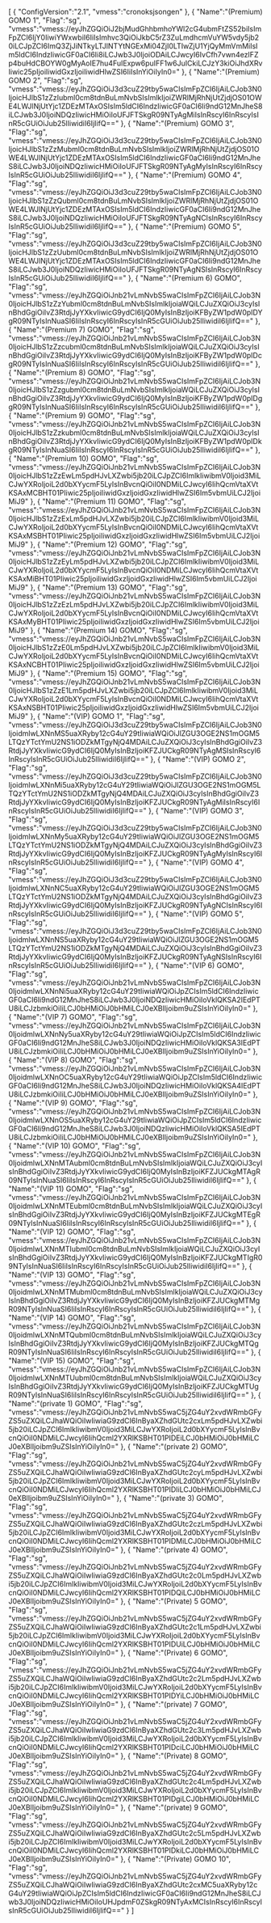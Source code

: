 [
   {
      "ConfigVersion":"2.1",
      "vmess":"cronoksjsongen"
   },
   {
      "Name":"(Premium) GOMO 1",
      "Flag":"sg",
      "vmess":"vmess://eyJhZGQiOiJ2bjMudGhhbmhoYWl2cG4ubmFtZS52biIsImFpZCI6IjY0IiwiYWxwbiI6IiIsImhvc3QiOiJkbC5rZ3ZuLmdhcmVuYW5vdy5jb20iLCJpZCI6ImQ3ZjJiNTkyLTJlNTYtNGExMi04ZjI0LTIwZjU1YjQyMmVmMiIsIm5ldCI6IndzIiwicGF0aCI6Ii8iLCJwb3J0IjoiODAiLCJwcyI6IvCfh7vwn4ezIFZp4buHdCBOYW0gMyAoIE7hu4FuIExpw6puIFF1w6JuICkiLCJzY3kiOiJhdXRvIiwic25pIjoiIiwidGxzIjoiIiwidHlwZSI6IiIsInYiOiIyIn0="
   },
   {
      "Name":"(Premium) GOMO 2",
      "Flag":"sg",
      "vmess":"vmess:\/\/eyJhZGQiOiJ3d3cuZ29tby5waCIsImFpZCI6IjAiLCJob3N0IjoicHJlbS1zZzIubml0cm8tdnBuLmNvbSIsImlkIjoiZWRlMjRhNjUtZjdjOS01OWE4LWJlNjUtYjc1ZDEzMTAxOSIsIm5ldCI6IndzIiwicGF0aCI6Ii9ndG12MnJheS8iLCJwb3J0IjoiNDQzIiwicHMiOiIoUFJFTSkgR09NTyAgMiIsInRscyI6InRscyIsInR5cGUiOiJub25lIiwidiI6IjIifQ=="
   },
   {
      "Name":"(Premium) GOMO 3",
      "Flag":"sg",
      "vmess":"vmess:\/\/eyJhZGQiOiJ3d3cuZ29tby5waCIsImFpZCI6IjAiLCJob3N0IjoicHJlbS1zZzMubml0cm8tdnBuLmNvbSIsImlkIjoiZWRlMjRhNjUtZjdjOS01OWE4LWJlNjUtYjc1ZDEzMTAxOSIsIm5ldCI6IndzIiwicGF0aCI6Ii9ndG12MnJheS8iLCJwb3J0IjoiNDQzIiwicHMiOiIoUFJFTSkgR09NTyAgMyIsInRscyI6InRscyIsInR5cGUiOiJub25lIiwidiI6IjIifQ=="
   },
   {
      "Name":"(Premium) GOMO 4",
      "Flag":"sg",
      "vmess":"vmess:\/\/eyJhZGQiOiJ3d3cuZ29tby5waCIsImFpZCI6IjAiLCJob3N0IjoicHJlbS1zZzQubml0cm8tdnBuLmNvbSIsImlkIjoiZWRlMjRhNjUtZjdjOS01OWE4LWJlNjUtYjc1ZDEzMTAxOSIsIm5ldCI6IndzIiwicGF0aCI6Ii9ndG12MnJheS8iLCJwb3J0IjoiNDQzIiwicHMiOiIoUFJFTSkgR09NTyAgNCIsInRscyI6InRscyIsInR5cGUiOiJub25lIiwidiI6IjIifQ=="
   },
   {
      "Name":"(Premium) GOMO 5",
      "Flag":"sg",
      "vmess":"vmess:\/\/eyJhZGQiOiJ3d3cuZ29tby5waCIsImFpZCI6IjAiLCJob3N0IjoicHJlbS1zZzUubml0cm8tdnBuLmNvbSIsImlkIjoiZWRlMjRhNjUtZjdjOS01OWE4LWJlNjUtYjc1ZDEzMTAxOSIsIm5ldCI6IndzIiwicGF0aCI6Ii9ndG12MnJheS8iLCJwb3J0IjoiNDQzIiwicHMiOiIoUFJFTSkgR09NTyAgNSIsInRscyI6InRscyIsInR5cGUiOiJub25lIiwidiI6IjIifQ=="
   },
   {
      "Name":"(Premium 6) GOMO",
      "Flag":"sg",
      "vmess":"vmess:\/\/eyJhZGQiOiJnb21vLmNvbS5waCIsImFpZCI6IjAiLCJob3N0IjoicHJlbS1zZzYubml0cm8tdnBuLmNvbSIsImlkIjoiaWQiLCJuZXQiOiJ3cyIsInBhdGgiOiIvZ3RtdjJyYXkvIiwicG9ydCI6IjQ0MyIsInBzIjoiKFByZW1pdW0pIDYgR09NTyIsInNuaSI6IiIsInRscyI6InRscyIsInR5cGUiOiJub25lIiwidiI6IjIifQ=="
   },
   {
      "Name":"(Premium 7) GOMO",
      "Flag":"sg",
      "vmess":"vmess:\/\/eyJhZGQiOiJnb21vLmNvbS5waCIsImFpZCI6IjAiLCJob3N0IjoicHJlbS1zZzcubml0cm8tdnBuLmNvbSIsImlkIjoiaWQiLCJuZXQiOiJ3cyIsInBhdGgiOiIvZ3RtdjJyYXkvIiwicG9ydCI6IjQ0MyIsInBzIjoiKFByZW1pdW0pIDcgR09NTyIsInNuaSI6IiIsInRscyI6InRscyIsInR5cGUiOiJub25lIiwidiI6IjIifQ=="
   },
   {
      "Name":"(Premium 8) GOMO",
      "Flag":"sg",
      "vmess":"vmess:\/\/eyJhZGQiOiJnb21vLmNvbS5waCIsImFpZCI6IjAiLCJob3N0IjoicHJlbS1zZzgubml0cm8tdnBuLmNvbSIsImlkIjoiaWQiLCJuZXQiOiJ3cyIsInBhdGgiOiIvZ3RtdjJyYXkvIiwicG9ydCI6IjQ0MyIsInBzIjoiKFByZW1pdW0pIDggR09NTyIsInNuaSI6IiIsInRscyI6InRscyIsInR5cGUiOiJub25lIiwidiI6IjIifQ=="
   },
   {
      "Name":"(Premium 9) GOMO",
      "Flag":"sg",
      "vmess":"vmess:\/\/eyJhZGQiOiJnb21vLmNvbS5waCIsImFpZCI6IjAiLCJob3N0IjoicHJlbS1zZzkubml0cm8tdnBuLmNvbSIsImlkIjoiaWQiLCJuZXQiOiJ3cyIsInBhdGgiOiIvZ3RtdjJyYXkvIiwicG9ydCI6IjQ0MyIsInBzIjoiKFByZW1pdW0pIDkgR09NTyIsInNuaSI6IiIsInRscyI6InRscyIsInR5cGUiOiJub25lIiwidiI6IjIifQ=="
   },
   {
      "Name":"(Premium 10) GOMO",
      "Flag":"sg",
      "vmess":"vmess:\/\/eyJhZGQiOiJnb21vLmNvbS5waCIsImFpZCI6IjAiLCJob3N0IjoicHJlbS1zZzEwLm5pdHJvLXZwbi5jb20iLCJpZCI6ImlkIiwibmV0Ijoid3MiLCJwYXRoIjoiL2d0bXYycmF5LyIsInBvcnQiOiI0NDMiLCJwcyI6IihQcmVtaXVtKSAxMCBHT01PIiwic25pIjoiIiwidGxzIjoidGxzIiwidHlwZSI6Im5vbmUiLCJ2IjoiMiJ9"
   },
   {
      "Name":"(Premium 11) GOMO",
      "Flag":"sg",
      "vmess":"vmess:\/\/eyJhZGQiOiJnb21vLmNvbS5waCIsImFpZCI6IjAiLCJob3N0IjoicHJlbS1zZzExLm5pdHJvLXZwbi5jb20iLCJpZCI6ImlkIiwibmV0Ijoid3MiLCJwYXRoIjoiL2d0bXYycmF5LyIsInBvcnQiOiI0NDMiLCJwcyI6IihQcmVtaXVtKSAxMSBHT01PIiwic25pIjoiIiwidGxzIjoidGxzIiwidHlwZSI6Im5vbmUiLCJ2IjoiMiJ9"
   },
   {
      "Name":"(Premium 12) GOMO",
      "Flag":"sg",
      "vmess":"vmess:\/\/eyJhZGQiOiJnb21vLmNvbS5waCIsImFpZCI6IjAiLCJob3N0IjoicHJlbS1zZzEyLm5pdHJvLXZwbi5jb20iLCJpZCI6ImlkIiwibmV0Ijoid3MiLCJwYXRoIjoiL2d0bXYycmF5LyIsInBvcnQiOiI0NDMiLCJwcyI6IihQcmVtaXVtKSAxMiBHT01PIiwic25pIjoiIiwidGxzIjoidGxzIiwidHlwZSI6Im5vbmUiLCJ2IjoiMiJ9"
   },
   {
      "Name":"(Premium 13) GOMO",
      "Flag":"sg",
      "vmess":"vmess:\/\/eyJhZGQiOiJnb21vLmNvbS5waCIsImFpZCI6IjAiLCJob3N0IjoicHJlbS1zZzEzLm5pdHJvLXZwbi5jb20iLCJpZCI6ImlkIiwibmV0Ijoid3MiLCJwYXRoIjoiL2d0bXYycmF5LyIsInBvcnQiOiI0NDMiLCJwcyI6IihQcmVtaXVtKSAxMyBHT01PIiwic25pIjoiIiwidGxzIjoidGxzIiwidHlwZSI6Im5vbmUiLCJ2IjoiMiJ9"
   },
   {
      "Name":"(Premium 14) GOMO",
      "Flag":"sg",
      "vmess":"vmess:\/\/eyJhZGQiOiJnb21vLmNvbS5waCIsImFpZCI6IjAiLCJob3N0IjoicHJlbS1zZzE0Lm5pdHJvLXZwbi5jb20iLCJpZCI6ImlkIiwibmV0Ijoid3MiLCJwYXRoIjoiL2d0bXYycmF5LyIsInBvcnQiOiI0NDMiLCJwcyI6IihQcmVtaXVtKSAxNCBHT01PIiwic25pIjoiIiwidGxzIjoidGxzIiwidHlwZSI6Im5vbmUiLCJ2IjoiMiJ9"
   },
   {
      "Name":"(Premium 15) GOMO",
      "Flag":"sg",
      "vmess":"vmess:\/\/eyJhZGQiOiJnb21vLmNvbS5waCIsImFpZCI6IjAiLCJob3N0IjoicHJlbS1zZzE1Lm5pdHJvLXZwbi5jb20iLCJpZCI6ImlkIiwibmV0Ijoid3MiLCJwYXRoIjoiL2d0bXYycmF5LyIsInBvcnQiOiI0NDMiLCJwcyI6IihQcmVtaXVtKSAxNSBHT01PIiwic25pIjoiIiwidGxzIjoidGxzIiwidHlwZSI6Im5vbmUiLCJ2IjoiMiJ9"
   },
   {
      "Name":"(VIP) GOMO 1",
      "Flag":"sg",
      "vmess":"vmess:\/\/eyJhZGQiOiJ3d3cuZ29tby5waCIsImFpZCI6IjAiLCJob3N0IjoidmlwLXNnMS5uaXRyby12cG4uY29tIiwiaWQiOiJlZGU3OGE2NS1mOGM5LTQzYTctYmU2NS1iODZkMTgyNjQ4MDAiLCJuZXQiOiJ3cyIsInBhdGgiOiIvZ3RtdjJyYXkvIiwicG9ydCI6IjQ0MyIsInBzIjoiKFZJUCkgR09NTyAgMSIsInRscyI6InRscyIsInR5cGUiOiJub25lIiwidiI6IjIifQ=="
   },
   {
      "Name":"(VIP) GOMO 2",
      "Flag":"sg",
      "vmess":"vmess:\/\/eyJhZGQiOiJ3d3cuZ29tby5waCIsImFpZCI6IjAiLCJob3N0IjoidmlwLXNnMi5uaXRyby12cG4uY29tIiwiaWQiOiJlZGU3OGE2NS1mOGM5LTQzYTctYmU2NS1iODZkMTgyNjQ4MDAiLCJuZXQiOiJ3cyIsInBhdGgiOiIvZ3RtdjJyYXkvIiwicG9ydCI6IjQ0MyIsInBzIjoiKFZJUCkgR09NTyAgMiIsInRscyI6InRscyIsInR5cGUiOiJub25lIiwidiI6IjIifQ=="
   },
   {
      "Name":"(VIP) GOMO 3",
      "Flag":"sg",
      "vmess":"vmess:\/\/eyJhZGQiOiJ3d3cuZ29tby5waCIsImFpZCI6IjAiLCJob3N0IjoidmlwLXNnMy5uaXRyby12cG4uY29tIiwiaWQiOiJlZGU3OGE2NS1mOGM5LTQzYTctYmU2NS1iODZkMTgyNjQ4MDAiLCJuZXQiOiJ3cyIsInBhdGgiOiIvZ3RtdjJyYXkvIiwicG9ydCI6IjQ0MyIsInBzIjoiKFZJUCkgR09NTyAgMyIsInRscyI6InRscyIsInR5cGUiOiJub25lIiwidiI6IjIifQ=="
   },
   {
      "Name":"(VIP) GOMO 4",
      "Flag":"sg",
      "vmess":"vmess:\/\/eyJhZGQiOiJ3d3cuZ29tby5waCIsImFpZCI6IjAiLCJob3N0IjoidmlwLXNnNC5uaXRyby12cG4uY29tIiwiaWQiOiJlZGU3OGE2NS1mOGM5LTQzYTctYmU2NS1iODZkMTgyNjQ4MDAiLCJuZXQiOiJ3cyIsInBhdGgiOiIvZ3RtdjJyYXkvIiwicG9ydCI6IjQ0MyIsInBzIjoiKFZJUCkgR09NTyAgNCIsInRscyI6InRscyIsInR5cGUiOiJub25lIiwidiI6IjIifQ=="
   },
   {
      "Name":"(VIP) GOMO 5",
      "Flag":"sg",
      "vmess":"vmess:\/\/eyJhZGQiOiJ3d3cuZ29tby5waCIsImFpZCI6IjAiLCJob3N0IjoidmlwLXNnNS5uaXRyby12cG4uY29tIiwiaWQiOiJlZGU3OGE2NS1mOGM5LTQzYTctYmU2NS1iODZkMTgyNjQ4MDAiLCJuZXQiOiJ3cyIsInBhdGgiOiIvZ3RtdjJyYXkvIiwicG9ydCI6IjQ0MyIsInBzIjoiKFZJUCkgR09NTyAgNSIsInRscyI6InRscyIsInR5cGUiOiJub25lIiwidiI6IjIifQ=="
   },
   {
      "Name":"(VIP 6) GOMO",
      "Flag":"sg",
      "vmess":"vmess:\/\/eyJhZGQiOiJnb21vLmNvbS5waCIsImFpZCI6IjAiLCJob3N0IjoidmlwLXNnNi5uaXRyby12cG4uY29tIiwiaWQiOiJpZCIsIm5ldCI6IndzIiwicGF0aCI6Ii9ndG12MnJheS8iLCJwb3J0IjoiNDQzIiwicHMiOiIoVklQKSA2IEdPTU8iLCJzbmkiOiIiLCJ0bHMiOiJ0bHMiLCJ0eXBlIjoibm9uZSIsInYiOiIyIn0="
   },
   {
      "Name":"(VIP 7) GOMO",
      "Flag":"sg",
      "vmess":"vmess:\/\/eyJhZGQiOiJnb21vLmNvbS5waCIsImFpZCI6IjAiLCJob3N0IjoidmlwLXNnNy5uaXRyby12cG4uY29tIiwiaWQiOiJpZCIsIm5ldCI6IndzIiwicGF0aCI6Ii9ndG12MnJheS8iLCJwb3J0IjoiNDQzIiwicHMiOiIoVklQKSA3IEdPTU8iLCJzbmkiOiIiLCJ0bHMiOiJ0bHMiLCJ0eXBlIjoibm9uZSIsInYiOiIyIn0="
   },
   {
      "Name":"(VIP 8) GOMO",
      "Flag":"sg",
      "vmess":"vmess:\/\/eyJhZGQiOiJnb21vLmNvbS5waCIsImFpZCI6IjAiLCJob3N0IjoidmlwLXNnOC5uaXRyby12cG4uY29tIiwiaWQiOiJpZCIsIm5ldCI6IndzIiwicGF0aCI6Ii9ndG12MnJheS8iLCJwb3J0IjoiNDQzIiwicHMiOiIoVklQKSA4IEdPTU8iLCJzbmkiOiIiLCJ0bHMiOiJ0bHMiLCJ0eXBlIjoibm9uZSIsInYiOiIyIn0="
   },
   {
      "Name":"(VIP 9) GOMO",
      "Flag":"sg",
      "vmess":"vmess:\/\/eyJhZGQiOiJnb21vLmNvbS5waCIsImFpZCI6IjAiLCJob3N0IjoidmlwLXNnOS5uaXRyby12cG4uY29tIiwiaWQiOiJpZCIsIm5ldCI6IndzIiwicGF0aCI6Ii9ndG12MnJheS8iLCJwb3J0IjoiNDQzIiwicHMiOiIoVklQKSA5IEdPTU8iLCJzbmkiOiIiLCJ0bHMiOiJ0bHMiLCJ0eXBlIjoibm9uZSIsInYiOiIyIn0="
   },
   {
      "Name":"(VIP 10) GOMO",
      "Flag":"sg",
      "vmess":"vmess:\/\/eyJhZGQiOiJnb21vLmNvbS5waCIsImFpZCI6IjAiLCJob3N0IjoidmlwLXNnMTAubml0cm8tdnBuLmNvbSIsImlkIjoiaWQiLCJuZXQiOiJ3cyIsInBhdGgiOiIvZ3RtdjJyYXkvIiwicG9ydCI6IjQ0MyIsInBzIjoiKFZJUCkgMTAgR09NTyIsInNuaSI6IiIsInRscyI6InRscyIsInR5cGUiOiJub25lIiwidiI6IjIifQ=="
   },
   {
      "Name":"(VIP 11) GOMO",
      "Flag":"sg",
      "vmess":"vmess:\/\/eyJhZGQiOiJnb21vLmNvbS5waCIsImFpZCI6IjAiLCJob3N0IjoidmlwLXNnMTEubml0cm8tdnBuLmNvbSIsImlkIjoiaWQiLCJuZXQiOiJ3cyIsInBhdGgiOiIvZ3RtdjJyYXkvIiwicG9ydCI6IjQ0MyIsInBzIjoiKFZJUCkgMTEgR09NTyIsInNuaSI6IiIsInRscyI6InRscyIsInR5cGUiOiJub25lIiwidiI6IjIifQ=="
   },
   {
      "Name":"(VIP 12) GOMO",
      "Flag":"sg",
      "vmess":"vmess:\/\/eyJhZGQiOiJnb21vLmNvbS5waCIsImFpZCI6IjAiLCJob3N0IjoidmlwLXNnMTIubml0cm8tdnBuLmNvbSIsImlkIjoiaWQiLCJuZXQiOiJ3cyIsInBhdGgiOiIvZ3RtdjJyYXkvIiwicG9ydCI6IjQ0MyIsInBzIjoiKFZJUCkgMTIgR09NTyIsInNuaSI6IiIsInRscyI6InRscyIsInR5cGUiOiJub25lIiwidiI6IjIifQ=="
   },
   {
      "Name":"(VIP 13) GOMO",
      "Flag":"sg",
      "vmess":"vmess:\/\/eyJhZGQiOiJnb21vLmNvbS5waCIsImFpZCI6IjAiLCJob3N0IjoidmlwLXNnMTMubml0cm8tdnBuLmNvbSIsImlkIjoiaWQiLCJuZXQiOiJ3cyIsInBhdGgiOiIvZ3RtdjJyYXkvIiwicG9ydCI6IjQ0MyIsInBzIjoiKFZJUCkgMTMgR09NTyIsInNuaSI6IiIsInRscyI6InRscyIsInR5cGUiOiJub25lIiwidiI6IjIifQ=="
   },
   {
      "Name":"(VIP 14) GOMO",
      "Flag":"sg",
      "vmess":"vmess:\/\/eyJhZGQiOiJnb21vLmNvbS5waCIsImFpZCI6IjAiLCJob3N0IjoidmlwLXNnMTQubml0cm8tdnBuLmNvbSIsImlkIjoiaWQiLCJuZXQiOiJ3cyIsInBhdGgiOiIvZ3RtdjJyYXkvIiwicG9ydCI6IjQ0MyIsInBzIjoiKFZJUCkgMTQgR09NTyIsInNuaSI6IiIsInRscyI6InRscyIsInR5cGUiOiJub25lIiwidiI6IjIifQ=="
   },
   {
      "Name":"(VIP 15) GOMO",
      "Flag":"sg",
      "vmess":"vmess:\/\/eyJhZGQiOiJnb21vLmNvbS5waCIsImFpZCI6IjAiLCJob3N0IjoidmlwLXNnMTUubml0cm8tdnBuLmNvbSIsImlkIjoiaWQiLCJuZXQiOiJ3cyIsInBhdGgiOiIvZ3RtdjJyYXkvIiwicG9ydCI6IjQ0MyIsInBzIjoiKFZJUCkgMTUgR09NTyIsInNuaSI6IiIsInRscyI6InRscyIsInR5cGUiOiJub25lIiwidiI6IjIifQ=="
   },
   {
      "Name":"(private 1) GOMO",
      "Flag":"sg",
      "vmess":"vmess:\/\/eyJhZGQiOiJnb21vLmNvbS5waC5jZG4uY2xvdWRmbGFyZS5uZXQiLCJhaWQiOiIwIiwiaG9zdCI6InByaXZhdGUtc2cxLm5pdHJvLXZwbi5jb20iLCJpZCI6ImlkIiwibmV0Ijoid3MiLCJwYXRoIjoiL2d0bXYycmF5LyIsInBvcnQiOiI0NDMiLCJwcyI6IihQcml2YXRlKSBHT01PIDEiLCJ0bHMiOiJ0bHMiLCJ0eXBlIjoibm9uZSIsInYiOiIyIn0="
   },
   {
      "Name":"(private 2) GOMO",
      "Flag":"sg",
      "vmess":"vmess:\/\/eyJhZGQiOiJnb21vLmNvbS5waC5jZG4uY2xvdWRmbGFyZS5uZXQiLCJhaWQiOiIwIiwiaG9zdCI6InByaXZhdGUtc2cyLm5pdHJvLXZwbi5jb20iLCJpZCI6ImlkIiwibmV0Ijoid3MiLCJwYXRoIjoiL2d0bXYycmF5LyIsInBvcnQiOiI0NDMiLCJwcyI6IihQcml2YXRlKSBHT01PIDIiLCJ0bHMiOiJ0bHMiLCJ0eXBlIjoibm9uZSIsInYiOiIyIn0="
   },
   {
      "Name":"(private 3) GOMO",
      "Flag":"sg",
      "vmess":"vmess:\/\/eyJhZGQiOiJnb21vLmNvbS5waC5jZG4uY2xvdWRmbGFyZS5uZXQiLCJhaWQiOiIwIiwiaG9zdCI6InByaXZhdGUtc2czLm5pdHJvLXZwbi5jb20iLCJpZCI6ImlkIiwibmV0Ijoid3MiLCJwYXRoIjoiL2d0bXYycmF5LyIsInBvcnQiOiI0NDMiLCJwcyI6IihQcml2YXRlKSBHT01PIDMiLCJ0bHMiOiJ0bHMiLCJ0eXBlIjoibm9uZSIsInYiOiIyIn0="
   },
   {
      "Name":"(private 4) GOMO",
      "Flag":"sg",
      "vmess":"vmess:\/\/eyJhZGQiOiJnb21vLmNvbS5waC5jZG4uY2xvdWRmbGFyZS5uZXQiLCJhaWQiOiIwIiwiaG9zdCI6InByaXZhdGUtc2c0Lm5pdHJvLXZwbi5jb20iLCJpZCI6ImlkIiwibmV0Ijoid3MiLCJwYXRoIjoiL2d0bXYycmF5LyIsInBvcnQiOiI0NDMiLCJwcyI6IihQcml2YXRlKSBHT01PIDQiLCJ0bHMiOiJ0bHMiLCJ0eXBlIjoibm9uZSIsInYiOiIyIn0="
   },
   {
      "Name":"(Private) 5 GOMO",
      "Flag":"sg",
      "vmess":"vmess:\/\/eyJhZGQiOiJnb21vLmNvbS5waC5jZG4uY2xvdWRmbGFyZS5uZXQiLCJhaWQiOiIwIiwiaG9zdCI6InByaXZhdGUtc2c1Lm5pdHJvLXZwbi5jb20iLCJpZCI6ImlkIiwibmV0Ijoid3MiLCJwYXRoIjoiL2d0bXYycmF5LyIsInBvcnQiOiI0NDMiLCJwcyI6IihQcml2YXRlKSBHT01PIDUiLCJ0bHMiOiJ0bHMiLCJ0eXBlIjoibm9uZSIsInYiOiIyIn0="
   },
   {
      "Name":"(Private) 6 GOMO",
      "Flag":"sg",
      "vmess":"vmess:\/\/eyJhZGQiOiJnb21vLmNvbS5waC5jZG4uY2xvdWRmbGFyZS5uZXQiLCJhaWQiOiIwIiwiaG9zdCI6InByaXZhdGUtc2c2Lm5pdHJvLXZwbi5jb20iLCJpZCI6ImlkIiwibmV0Ijoid3MiLCJwYXRoIjoiL2d0bXYycmF5LyIsInBvcnQiOiI0NDMiLCJwcyI6IihQcml2YXRlKSBHT01PIDYiLCJ0bHMiOiJ0bHMiLCJ0eXBlIjoibm9uZSIsInYiOiIyIn0="
   },
   {
      "Name":"(private) 7 GOMO",
      "Flag":"sg",
      "vmess":"vmess:\/\/eyJhZGQiOiJnb21vLmNvbS5waC5jZG4uY2xvdWRmbGFyZS5uZXQiLCJhaWQiOiIwIiwiaG9zdCI6InByaXZhdGUtc2c3Lm5pdHJvLXZwbi5jb20iLCJpZCI6ImlkIiwibmV0Ijoid3MiLCJwYXRoIjoiL2d0bXYycmF5LyIsInBvcnQiOiI0NDMiLCJwcyI6IihQcml2YXRlKSBHT01PIDciLCJ0bHMiOiJ0bHMiLCJ0eXBlIjoibm9uZSIsInYiOiIyIn0="
   },
   {
      "Name":"(Private) 8 GOMO",
      "Flag":"sg",
      "vmess":"vmess:\/\/eyJhZGQiOiJnb21vLmNvbS5waC5jZG4uY2xvdWRmbGFyZS5uZXQiLCJhaWQiOiIwIiwiaG9zdCI6InByaXZhdGUtc2c4Lm5pdHJvLXZwbi5jb20iLCJpZCI6ImlkIiwibmV0Ijoid3MiLCJwYXRoIjoiL2d0bXYycmF5LyIsInBvcnQiOiI0NDMiLCJwcyI6IihQcml2YXRlKSBHT01PIDgiLCJ0bHMiOiJ0bHMiLCJ0eXBlIjoibm9uZSIsInYiOiIyIn0="
   },
   {
      "Name":"(private) 9 GOMO",
      "Flag":"sg",
      "vmess":"vmess:\/\/eyJhZGQiOiJnb21vLmNvbS5waC5jZG4uY2xvdWRmbGFyZS5uZXQiLCJhaWQiOiIwIiwiaG9zdCI6InByaXZhdGUtc2c5Lm5pdHJvLXZwbi5jb20iLCJpZCI6ImlkIiwibmV0Ijoid3MiLCJwYXRoIjoiL2d0bXYycmF5LyIsInBvcnQiOiI0NDMiLCJwcyI6IihQcml2YXRlKSBHT01PIDkiLCJ0bHMiOiJ0bHMiLCJ0eXBlIjoibm9uZSIsInYiOiIyIn0="
   },
   {
      "Name":"(Private) GOMO 10",
      "Flag":"sg",
      "vmess":"vmess:\/\/eyJhZGQiOiJnb21vLmNvbS5waC5jZG4uY2xvdWRmbGFyZS5uZXQiLCJhaWQiOiIwIiwiaG9zdCI6InByaXZhdGUtc2cxMC5uaXRyby12cG4uY29tIiwiaWQiOiJpZCIsIm5ldCI6IndzIiwicGF0aCI6Ii9ndG12MnJheS8iLCJwb3J0IjoiNDQzIiwicHMiOiIoUHJpdmF0ZSkgR09NTyAxMCIsInRscyI6InRscyIsInR5cGUiOiJub25lIiwidiI6IjIifQ=="
   }
]
